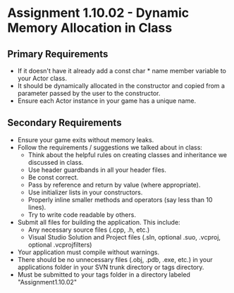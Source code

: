---
---

# Assignment 1.10.02 - Dynamic Memory Allocation in Class

## Primary Requirements

- If it doesn't have it already add a const char * name member variable to your Actor class.
- It should be dynamically allocated in the constructor and copied from a parameter passed by the user to the constructor.
- Ensure each Actor instance in your game has a unique name.

## Secondary Requirements

- Ensure your game exits without memory leaks.
- Follow the requirements / suggestions we talked about in class:
  - Think about the helpful rules on creating classes and inheritance we discussed in class.
  - Use header guardbands in all your header files.
  - Be const correct.
  - Pass by reference and return by value (where appropriate).
  - Use initializer lists in your constructors.
  - Properly inline smaller methods and operators (say less than 10 lines).
  - Try to write code readable by others.
- Submit all files for building the application. This include:
  - Any necessary source files (.cpp, .h, etc.)
  - Visual Studio Solution and Project files (.sln, optional .suo, .vcproj, optional .vcprojfilters)
- Your application must compile without warnings.
- There should be no unnecessary files (.obj, .pdb, .exe, etc.) in your applications folder in your SVN trunk directory or tags directory.
- Must be submitted to your tags folder in a directory labeled "Assignment1.10.02"